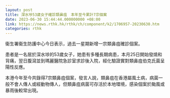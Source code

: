 ```yaml
---
layout: post
title: 深水埗53歲女子確診類鼻疽　本年至今累計7宗個案
date: 2023-06-30 15:44:44.000000000 +08:00
link: https://news.rthk.hk/rthk/ch/component/k2/1706957-20230630.htm
categories: rthk
---
```


衞生署衞生防護中心今日表示，過去一星期新增一宗類鼻疽確診個案。

患者是一名居於深水埗的53歲女子，她患有多種長期病患，本月25日開始發燒和背痛，翌日腹瀉並到瑪麗醫院急診室求診後入院，經化驗證實對類鼻疽伯克氏菌呈陽性反應。

本港今年至今共錄得7宗類鼻疽個案，發言人說，類鼻疽在香港屬風土病，病菌一般不會人傳人或經動物傳人，但類鼻疽病菌可存活於本地環境，感染個案於颱風或暴雨後較常出現。
